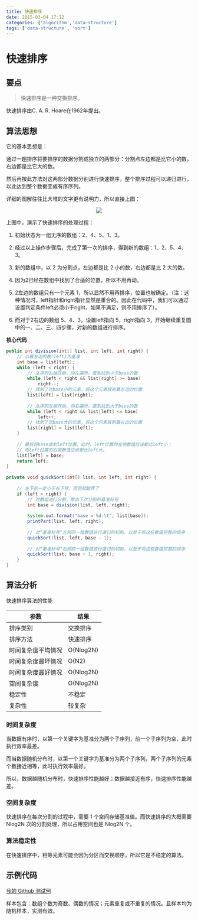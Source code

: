 ```yaml
---
title: 快速排序
date: 2015-03-04 17:12
categories: ['algorithm','data-structure']
tags: ['data-structure', 'sort']
---
```


# 快速排序

## 要点

> 快速排序是一种交换排序。

快速排序由C. A. R. Hoare在1962年提出。

## 算法思想

它的基本思想是：

通过一趟排序将要排序的数据分割成独立的两部分：分割点左边都是比它小的数，右边都是比它大的数。

然后再按此方法对这两部分数据分别进行快速排序，整个排序过程可以递归进行，以此达到整个数据变成有序序列。

详细的图解往往比大堆的文字更有说明力，所以直接上图：

<div align="center"><img src="http://oyz7npk35.bkt.clouddn.com//image/algorithm/sort/quick-sort.png"/></div>

上图中，演示了快速排序的处理过程：

1. 初始状态为一组无序的数组：2、4、5、1、3。

2. 经过以上操作步骤后，完成了第一次的排序，得到新的数组：1、2、5、4、3。

3. 新的数组中，以 2 为分割点，左边都是比 2 小的数，右边都是比 2 大的数。

4. 因为2已经在数组中找到了合适的位置，所以不用再动。

5. 2左边的数组只有一个元素 1，所以显然不用再排序，位置也被确定。（注：这种情况时，left指针和right指针显然是重合的。因此在代码中，我们可以通过设置判定条件left必须小于right，如果不满足，则不用排序了）。

6. 而对于2右边的数组 5、4、3，设置left指向 5，right指向 3，开始继续重复图中的一、二、三、四步骤，对新的数组进行排序。

**核心代码**

```java
public int division(int[] list, int left, int right) {
    // 以最左边的数(left)为基准
    int base = list[left];
    while (left < right) {
        // 从序列右端开始，向左遍历，直到找到小于base的数
        while (left < right && list[right] >= base)
            right--;
        // 找到了比base小的元素，将这个元素放到最左边的位置
        list[left] = list[right];
 
        // 从序列左端开始，向右遍历，直到找到大于base的数
        while (left < right && list[left] <= base)
            left++;
        // 找到了比base大的元素，将这个元素放到最右边的位置
        list[right] = list[left];
    }
 
    // 最后将base放到left位置。此时，left位置的左侧数值应该都比left小；
    // 而left位置的右侧数值应该都比left大。
    list[left] = base;
    return left;
}
 
private void quickSort(int[] list, int left, int right) {
 
    // 左下标一定小于右下标，否则就越界了
    if (left < right) {
        // 对数组进行分割，取出下次分割的基准标号
        int base = division(list, left, right);
 
        System.out.format("base = %d:\t", list[base]);
        printPart(list, left, right);
 
        // 对“基准标号“左侧的一组数值进行递归的切割，以至于将这些数值完整的排序
        quickSort(list, left, base - 1);
 
        // 对“基准标号“右侧的一组数值进行递归的切割，以至于将这些数值完整的排序
        quickSort(list, base + 1, right);
    }
}
```

## 算法分析

快速排序算法的性能

| 参数        | 结果        |
| --------- | --------- |
| 排序类别      | 交换排序      |
| 排序方法      | 快速排序      |
| 时间复杂度平均情况 | O(Nlog2N) |
| 时间复杂度最坏情况 | O(N2)     |
| 时间复杂度最好情况 | O(Nlog2N) |
| 空间复杂度     | O(Nlog2N) |
| 稳定性       | 不稳定       |
| 复杂性       | 较复杂       |

### 时间复杂度

当数据有序时，以第一个关键字为基准分为两个子序列，前一个子序列为空，此时执行效率最差。

而当数据随机分布时，以第一个关键字为基准分为两个子序列，两个子序列的元素个数接近相等，此时执行效率最好。

所以，数据越随机分布时，快速排序性能越好；数据越接近有序，快速排序性能越差。

### 空间复杂度

快速排序在每次分割的过程中，需要 1 个空间存储基准值。而快速排序的大概需要 Nlog2N 次的分割处理，所以占用空间也是 Nlog2N 个。

### 算法稳定性

在快速排序中，相等元素可能会因为分区而交换顺序，所以它是不稳定的算法。

## 示例代码

[我的 Github 测试例](https://github.com/dunwu/algorithm-notes/blob/master/codes/src/test/java/io/github/dunwu/algorithm/sort/SortStrategyTest.java)

样本包含：数组个数为奇数、偶数的情况；元素重复或不重复的情况。且样本均为随机样本，实测有效。
